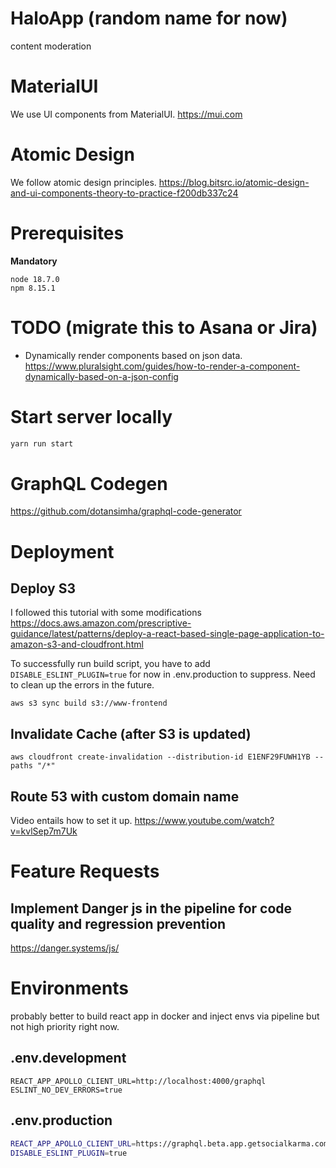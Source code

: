 # HaloApp (random name for now)
content moderation

# MaterialUI
We use UI components from MaterialUI.
https://mui.com


# Atomic Design
We follow atomic design principles. 
https://blog.bitsrc.io/atomic-design-and-ui-components-theory-to-practice-f200db337c24


# Prerequisites
**Mandatory**
```
node 18.7.0
npm 8.15.1
```

# TODO (migrate this to Asana or Jira)

* Dynamically render components based on json data.
https://www.pluralsight.com/guides/how-to-render-a-component-dynamically-based-on-a-json-config


# Start server locally
```sh
yarn run start
```

# GraphQL Codegen
https://github.com/dotansimha/graphql-code-generator


# Deployment

## Deploy S3
I followed this tutorial with some modifications
https://docs.aws.amazon.com/prescriptive-guidance/latest/patterns/deploy-a-react-based-single-page-application-to-amazon-s3-and-cloudfront.html

To successfully run build script, you have to add `DISABLE_ESLINT_PLUGIN=true` for now in .env.production to suppress. Need to clean up the errors in the future.

```
aws s3 sync build s3://www-frontend
```

## Invalidate Cache (after S3 is updated)
```
aws cloudfront create-invalidation --distribution-id E1ENF29FUWH1YB --paths "/*"
```


## Route 53 with custom domain name
Video entails how to set it up.
https://www.youtube.com/watch?v=kvlSep7m7Uk

# Feature Requests

## Implement Danger js in the pipeline for code quality and regression prevention
https://danger.systems/js/


# Environments
probably better to build react app in docker and inject envs via pipeline but not high priority right now.

## .env.development
```
REACT_APP_APOLLO_CLIENT_URL=http://localhost:4000/graphql
ESLINT_NO_DEV_ERRORS=true
```

## .env.production
```sh
REACT_APP_APOLLO_CLIENT_URL=https://graphql.beta.app.getsocialkarma.com/graphql
DISABLE_ESLINT_PLUGIN=true
```